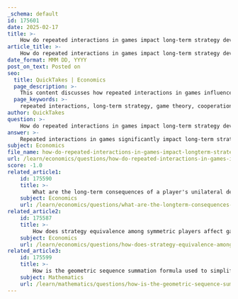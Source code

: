 ```yaml
---
_schema: default
id: 175601
date: 2025-02-17
title: >-
    How do repeated interactions in games impact long-term strategy development?
article_title: >-
    How do repeated interactions in games impact long-term strategy development?
date_format: MMM DD, YYYY
post_on_text: Posted on
seo:
  title: QuickTakes | Economics
  page_description: >-
    This content discusses how repeated interactions in games influence long-term strategy development, emphasizing cooperation, payoff evaluation, and mechanisms that sustain mutual actions over time.
  page_keywords: >-
    repeated interactions, long-term strategy, game theory, cooperation, punishment mechanisms, subgame perfect equilibria, strategy comparison, geometric summation, continuation payoff, trust development, infinitely repeated games, prisoner's dilemma
author: QuickTakes
question: >-
    How do repeated interactions in games impact long-term strategy development?
answer: >-
    Repeated interactions in games significantly impact long-term strategy development by allowing players to consider the future consequences of their actions, which can lead to the sustainability of cooperation. Here are several key aspects of how repeated interactions influence long-term strategy:\n\n1. **Long-Term Payoffs**: In repeated games, especially those structured over infinite periods, players can evaluate their strategies based on total expected payoffs over an indefinite number of interactions. This contrasts with finite games, where players may focus on immediate payoffs due to the known endpoint. The ability to consider long-term outcomes encourages players to cooperate, as the benefits of mutual cooperation can outweigh the short-term gains from defection.\n\n2. **Cooperation and Punishment Mechanisms**: The structure of repeated games allows players to establish strategies that promote cooperation. For instance, strategies like the Grim Trigger Strategy enable players to cooperate until one player deviates, after which they switch to a punishment strategy, such as defecting indefinitely. This creates a strong incentive to maintain cooperation, as the threat of future punishment can deter unilateral deviations.\n\n3. **Subgame Perfect Equilibria (SPE)**: In repeated games, there can be multiple subgame perfect equilibria, which are refinements of Nash Equilibrium applicable in dynamic settings. This multiplicity allows for different strategies that can support cooperation, as players can adjust their strategies based on the actions of others in previous rounds.\n\n4. **Strategy Comparison**: Players can compare the potential outcomes of different strategies over time. In symmetric player scenarios, if one player adopts a particular strategy, the other player can analyze the expected payoffs of their own strategies against that choice. This comparison is crucial in determining the best response to an opponent's actions and can lead to the establishment of cooperative norms.\n\n5. **Geometric Summation and Continuation Payoff**: The continuation payoff, which represents the expected payoff players receive if they continue to play their chosen strategy over multiple periods, can often be expressed as an infinite series. The geometric series summation formula is used to calculate these payoffs, allowing players to evaluate the long-term benefits of their strategies. For example, if a player receives a constant payoff $ a $ in each period, and the common ratio $ r $ reflects the discounting factor, the total expected payoff can be calculated using the formula:\n\n   $$\n   \text{Total Payoff} = \frac{a}{1 - r}\n   $$\n\n6. **Influence of Past Outcomes**: The outcomes of previous rounds in repeated games can influence strategies in future rounds. Players can learn from past interactions, adjusting their strategies based on the behavior of their opponents. This learning process can lead to the establishment of trust and cooperation over time, as seen in scenarios like the infinitely repeated prisoner's dilemma.\n\nIn summary, repeated interactions in games foster an environment where players can develop strategies that prioritize long-term cooperation, evaluate the consequences of their actions over time, and utilize mechanisms to deter defection. This dynamic is essential for understanding the strategic interactions in repeated games and the conditions under which cooperation can be sustained.
subject: Economics
file_name: how-do-repeated-interactions-in-games-impact-longterm-strategy-development.md
url: /learn/economics/questions/how-do-repeated-interactions-in-games-impact-longterm-strategy-development
score: -1.0
related_article1:
    id: 175590
    title: >-
        What are the long-term consequences of a player's unilateral deviation in a strategic game?
    subject: Economics
    url: /learn/economics/questions/what-are-the-longterm-consequences-of-a-players-unilateral-deviation-in-a-strategic-game
related_article2:
    id: 175587
    title: >-
        How does strategy equivalence among symmetric players affect game outcomes?
    subject: Economics
    url: /learn/economics/questions/how-does-strategy-equivalence-among-symmetric-players-affect-game-outcomes
related_article3:
    id: 175599
    title: >-
        How is the geometric sequence summation formula used to simplify payoff analysis in infinite series?
    subject: Mathematics
    url: /learn/mathematics/questions/how-is-the-geometric-sequence-summation-formula-used-to-simplify-payoff-analysis-in-infinite-series
---
```


&nbsp;